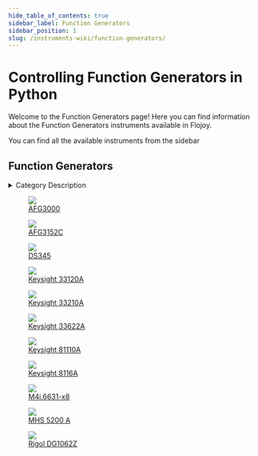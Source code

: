 ```yaml
--- 
hide_table_of_contents: true
sidebar_label: Function Generators
sidebar_position: 1
slug: /instruments-wiki/function-generators/
---
```


# Controlling Function Generators in Python

Welcome to the Function Generators page! Here you can find information about the Function Generators instruments available in Flojoy.

You can find all the available instruments from the sidebar


## Function Generators 

 <details> 
 <summary>Category Description</summary> 
 A function generator is usually a piece of electronic test equipment or software used to generate different types of electrical waveforms over a wide range of frequencies. Some of the most common waveforms produced by the function generator are the sine wave, square wave, triangular wave and sawtooth shapes. These waveforms can be either repetitive or single-shot (which requires an internal or external trigger source). Another feature included on many function generators is the ability to add a DC offset. Integrated circuits used to generate waveforms may also be described as function generator ICs. 
 </details> 

 <div className="flex flex-wrap" style={{ marginLeft: "-40px" }}>


<div className="p-4">

<a href="/instruments-wiki/function-generators/tektronix/afg3000">
<figure style={{ width: "185px", height: "200px", objectFit: "scale-down", marginRight: "15px" }}>
<img src="https://res.cloudinary.com/dhopxs1y3/image/upload/e_bgremoval/v1692386474/Instruments/Function%20Generators/AFG3000/file.png" style={{ width: "185px", height: "200px", objectFit: "scale-down", marginRight: "15px" }} />
<figcaption>AFG3000</figcaption>
</figure>
</a></div>


<div className="p-4">

<a href="/instruments-wiki/function-generators/tektronix/afg3152c">
<figure style={{ width: "185px", height: "200px", objectFit: "scale-down", marginRight: "15px" }}>
<img src="https://res.cloudinary.com/dhopxs1y3/image/upload/e_bgremoval/v1692387416/Instruments/Function%20Generators/AFG3152C/file.png" style={{ width: "185px", height: "200px", objectFit: "scale-down", marginRight: "15px" }} />
<figcaption>AFG3152C</figcaption>
</figure>
</a></div>


<div className="p-4">

<a href="/instruments-wiki/function-generators/stanford-research-systems/ds345">
<figure style={{ width: "185px", height: "200px", objectFit: "scale-down", marginRight: "15px" }}>
<img src="https://res.cloudinary.com/dhopxs1y3/image/upload/e_bgremoval/v1692395077/Instruments/Function%20Generators/DS345/file.png" style={{ width: "185px", height: "200px", objectFit: "scale-down", marginRight: "15px" }} />
<figcaption>DS345</figcaption>
</figure>
</a></div>


<div className="p-4">

<a href="/instruments-wiki/function-generators/hp/keysight-33120a">
<figure style={{ width: "185px", height: "200px", objectFit: "scale-down", marginRight: "15px" }}>
<img src="https://res.cloudinary.com/dhopxs1y3/image/upload/e_bgremoval/v1692639171/Instruments/Function%20Generators/Keysight-33120A/file.png" style={{ width: "185px", height: "200px", objectFit: "scale-down", marginRight: "15px" }} />
<figcaption>Keysight 33120A</figcaption>
</figure>
</a></div>


<div className="p-4">

<a href="/instruments-wiki/function-generators/keysight/keysight-33210a">
<figure style={{ width: "185px", height: "200px", objectFit: "scale-down", marginRight: "15px" }}>
<img src="https://res.cloudinary.com/dhopxs1y3/image/upload/e_bgremoval/v1692395566/Instruments/Function%20Generators/Keysight-33210A/file.png" style={{ width: "185px", height: "200px", objectFit: "scale-down", marginRight: "15px" }} />
<figcaption>Keysight 33210A</figcaption>
</figure>
</a></div>


<div className="p-4">

<a href="/instruments-wiki/function-generators/keysight/keysight-33622a">
<figure style={{ width: "185px", height: "200px", objectFit: "scale-down", marginRight: "15px" }}>
<img src="https://res.cloudinary.com/dhopxs1y3/image/upload/e_bgremoval/v1692395576/Instruments/Function%20Generators/Keysight-33622A/file.png" style={{ width: "185px", height: "200px", objectFit: "scale-down", marginRight: "15px" }} />
<figcaption>Keysight 33622A</figcaption>
</figure>
</a></div>


<div className="p-4">

<a href="/instruments-wiki/function-generators/agilent/keysight-81110a">
<figure style={{ width: "185px", height: "200px", objectFit: "scale-down", marginRight: "15px" }}>
<img src="https://res.cloudinary.com/dhopxs1y3/image/upload/e_bgremoval/v1692655513/Instruments/Function%20Generators/Keysight-81110A/file.png" style={{ width: "185px", height: "200px", objectFit: "scale-down", marginRight: "15px" }} />
<figcaption>Keysight 81110A</figcaption>
</figure>
</a></div>


<div className="p-4">

<a href="/instruments-wiki/function-generators/hp/keysight-8116a">
<figure style={{ width: "185px", height: "200px", objectFit: "scale-down", marginRight: "15px" }}>
<img src="https://res.cloudinary.com/dhopxs1y3/image/upload/e_bgremoval/v1692395418/Instruments/Function%20Generators/Keysight-8116A/file.png" style={{ width: "185px", height: "200px", objectFit: "scale-down", marginRight: "15px" }} />
<figcaption>Keysight 8116A</figcaption>
</figure>
</a></div>


<div className="p-4">

<a href="/instruments-wiki/function-generators/spectrum/m4i6631-x8">
<figure style={{ width: "185px", height: "200px", objectFit: "scale-down", marginRight: "15px" }}>
<img src="https://res.cloudinary.com/dhopxs1y3/image/upload/e_bgremoval/v1692395778/Instruments/Function%20Generators/M4i.6631-x8/file.png" style={{ width: "185px", height: "200px", objectFit: "scale-down", marginRight: "15px" }} />
<figcaption>M4i.6631-x8</figcaption>
</figure>
</a></div>


<div className="p-4">

<a href="/instruments-wiki/function-generators/minghe/mhs-5200-a">
<figure style={{ width: "185px", height: "200px", objectFit: "scale-down", marginRight: "15px" }}>
<img src="https://res.cloudinary.com/dhopxs1y3/image/upload/e_bgremoval/v1692394015/Instruments/Function%20Generators/MHS-5200-A/file.png" style={{ width: "185px", height: "200px", objectFit: "scale-down", marginRight: "15px" }} />
<figcaption>MHS 5200 A</figcaption>
</figure>
</a></div>


<div className="p-4">

<a href="/instruments-wiki/function-generators/rigol/rigol-dg1062z">
<figure style={{ width: "185px", height: "200px", objectFit: "scale-down", marginRight: "15px" }}>
<img src="https://res.cloudinary.com/dhopxs1y3/image/upload/e_bgremoval/v1692395630/Instruments/Function%20Generators/Rigol-DG1062Z/file.png" style={{ width: "185px", height: "200px", objectFit: "scale-down", marginRight: "15px" }} />
<figcaption>Rigol DG1062Z</figcaption>
</figure>
</a></div>
</div>